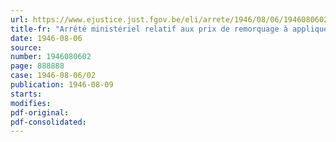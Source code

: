 ```yaml
---
url: https://www.ejustice.just.fgov.be/eli/arrete/1946/08/06/1946080602/justel
title-fr: "Arrêté ministériel relatif aux prix de remorquage à appliquer pour tout contrat de remorquage conclu à l'intervention du Groupement belge du Remorquage"
date: 1946-08-06
source:
number: 1946080602
page: 888888
case: 1946-08-06/02
publication: 1946-08-09
starts:
modifies:
pdf-original:
pdf-consolidated:
---
```


